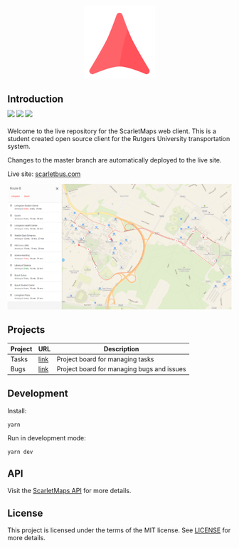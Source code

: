 <p align="center">
  <img src="/src/assets/icons/logo.svg" alt="Logo" width="160"/>
</p>





## Introduction

<p align="left" style="margin-top: -5px; margin-bottom: 20px;">
  <a href="https://travis-ci.org/adam-piziak/scarletbus-web"><img src="https://travis-ci.org/adam-piziak/scarletbus-web.svg?branch=master"></a>
  <a href="/LICENSE"><img src="https://img.shields.io/badge/License-MIT-blue.svg"></a>
  <a href="https://www.scarletbus.com"><img src="https://img.shields.io/website/https/www.scarletbus.com.svg?label=Status"></a>
</p>

Welcome to the live repository for the ScarletMaps web client. This is a student created open source client for the Rutgers University transportation system.

Changes to the master branch are automatically deployed to the live site.

Live site: [scarletbus.com](https://www.scarletbus.com)

<a align="center" href="https://www.scarletbus.com">
  <img src="/src/assets/screenshot1.png" alt="Screenshot"/>
</a>

## Projects
| Project | URL | Description | 
| ------- | --- | ----------- |
| Tasks   | [link](https://github.com/adam-piziak/scarletbus-web/projects/6) | Project board for managing tasks |
| Bugs    | [link](https://github.com/adam-piziak/scarletbus-web/projects/4) | Project board for managing bugs and issues |


## Development
Install:
~~~~
yarn
~~~~

Run in development mode:
~~~~
yarn dev
~~~~

## API
Visit the [ScarletMaps API](https://github.com/adam-piziak/scarletbus) for more details.

## License
This project is licensed under the terms of the MIT license. See [LICENSE](https://github.com/adam-piziak/scarletbus-web/blob/master/LICENSE) for more details.
